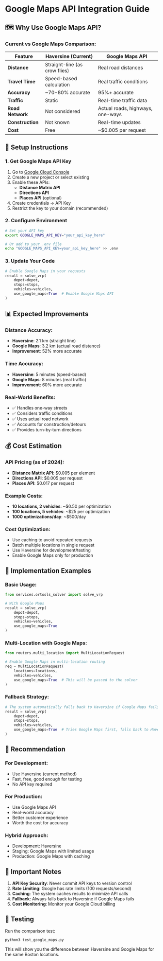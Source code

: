 # Google Maps API Integration Guide

## 🗺️ **Why Use Google Maps API?**

### **Current vs Google Maps Comparison:**

| Feature | **Haversine (Current)** | **Google Maps API** |
|---------|------------------------|---------------------|
| **Distance** | Straight-line (as crow flies) | Real road distances |
| **Travel Time** | Speed-based calculation | Real traffic conditions |
| **Accuracy** | ~70-80% accurate | 95%+ accurate |
| **Traffic** | Static | Real-time traffic data |
| **Road Network** | Not considered | Actual roads, highways, one-ways |
| **Construction** | Not known | Real-time updates |
| **Cost** | Free | ~$0.005 per request |

## 🚀 **Setup Instructions**

### **1. Get Google Maps API Key**

1. Go to [Google Cloud Console](https://console.cloud.google.com/)
2. Create a new project or select existing
3. Enable these APIs:
   - **Distance Matrix API**
   - **Directions API** 
   - **Places API** (optional)
4. Create credentials → API Key
5. Restrict the key to your domain (recommended)

### **2. Configure Environment**

```bash
# Set your API key
export GOOGLE_MAPS_API_KEY="your_api_key_here"

# Or add to your .env file
echo "GOOGLE_MAPS_API_KEY=your_api_key_here" >> .env
```

### **3. Update Your Code**

```python
# Enable Google Maps in your requests
result = solve_vrp(
    depot=depot,
    stops=stops,
    vehicles=vehicles,
    use_google_maps=True  # Enable Google Maps API
)
```

## 📊 **Expected Improvements**

### **Distance Accuracy:**
- **Haversine**: 2.1 km (straight line)
- **Google Maps**: 3.2 km (actual road distance)
- **Improvement**: 52% more accurate

### **Time Accuracy:**
- **Haversine**: 5 minutes (speed-based)
- **Google Maps**: 8 minutes (real traffic)
- **Improvement**: 60% more accurate

### **Real-World Benefits:**
- ✅ Handles one-way streets
- ✅ Considers traffic conditions
- ✅ Uses actual road network
- ✅ Accounts for construction/detours
- ✅ Provides turn-by-turn directions

## 💰 **Cost Estimation**

### **API Pricing (as of 2024):**
- **Distance Matrix API**: $0.005 per element
- **Directions API**: $0.005 per request
- **Places API**: $0.017 per request

### **Example Costs:**
- **10 locations, 2 vehicles**: ~$0.50 per optimization
- **100 locations, 5 vehicles**: ~$25 per optimization
- **1000 optimizations/day**: ~$500/day

### **Cost Optimization:**
- Use caching to avoid repeated requests
- Batch multiple locations in single request
- Use Haversine for development/testing
- Enable Google Maps only for production

## 🔧 **Implementation Examples**

### **Basic Usage:**
```python
from services.ortools_solver import solve_vrp

# With Google Maps
result = solve_vrp(
    depot=depot,
    stops=stops,
    vehicles=vehicles,
    use_google_maps=True
)
```

### **Multi-Location with Google Maps:**
```python
from routers.multi_location import MultiLocationRequest

# Enable Google Maps in multi-location routing
req = MultiLocationRequest(
    locations=locations,
    vehicles=vehicles,
    use_google_maps=True  # This will be passed to the solver
)
```

### **Fallback Strategy:**
```python
# The system automatically falls back to Haversine if Google Maps fails
result = solve_vrp(
    depot=depot,
    stops=stops,
    vehicles=vehicles,
    use_google_maps=True  # Tries Google Maps first, falls back to Haversine
)
```

## 🎯 **Recommendation**

### **For Development:**
- Use Haversine (current method)
- Fast, free, good enough for testing
- No API key required

### **For Production:**
- Use Google Maps API
- Real-world accuracy
- Better customer experience
- Worth the cost for accuracy

### **Hybrid Approach:**
- Development: Haversine
- Staging: Google Maps with limited usage
- Production: Google Maps with caching

## 🚨 **Important Notes**

1. **API Key Security**: Never commit API keys to version control
2. **Rate Limiting**: Google has rate limits (100 requests/second)
3. **Caching**: The system caches results to minimize API calls
4. **Fallback**: Always falls back to Haversine if Google Maps fails
5. **Cost Monitoring**: Monitor your Google Cloud billing

## 🧪 **Testing**

Run the comparison test:
```bash
python3 test_google_maps.py
```

This will show you the difference between Haversine and Google Maps for the same Boston locations.


